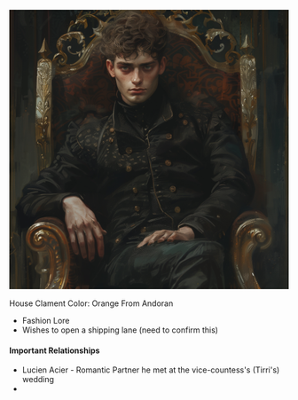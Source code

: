 ![](../assets/58b3ec14eb4eac5ddf32ad1916280f2d.jpg)

House Clament Color:  Orange
From Andoran
- Fashion Lore
- Wishes to open a shipping lane (need to confirm this)

#### Important Relationships
- Lucien Acier - Romantic Partner he met at the vice-countess's (Tirri's) wedding
- 